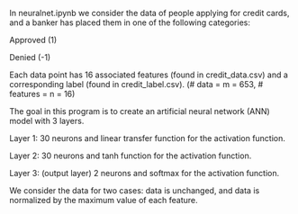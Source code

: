 In neuralnet.ipynb we consider the data of people applying for credit cards, and a banker has placed them in one of the following categories:

Approved (1)

Denied (-1)

Each data point has 16 associated features (found in credit_data.csv) and a corresponding label (found in credit_label.csv).
(# data = m = 653, # features = n = 16)



The goal in this program is to create an artificial neural network (ANN) model with 3 layers. 

Layer 1: 30 neurons and linear transfer function for the activation function.

Layer 2: 30 neurons and tanh function for the activation function. 

Layer 3: (output layer) 2 neurons and softmax for the activation function.


We consider the data for two cases: data is unchanged, and data is normalized by the maximum value of each feature. 